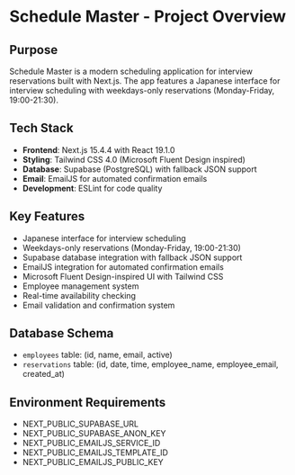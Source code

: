 # Schedule Master - Project Overview

## Purpose
Schedule Master is a modern scheduling application for interview reservations built with Next.js. The app features a Japanese interface for interview scheduling with weekdays-only reservations (Monday-Friday, 19:00-21:30).

## Tech Stack
- **Frontend**: Next.js 15.4.4 with React 19.1.0
- **Styling**: Tailwind CSS 4.0 (Microsoft Fluent Design inspired)
- **Database**: Supabase (PostgreSQL) with fallback JSON support
- **Email**: EmailJS for automated confirmation emails
- **Development**: ESLint for code quality

## Key Features
- Japanese interface for interview scheduling
- Weekdays-only reservations (Monday-Friday, 19:00-21:30)
- Supabase database integration with fallback JSON support
- EmailJS integration for automated confirmation emails
- Microsoft Fluent Design-inspired UI with Tailwind CSS
- Employee management system
- Real-time availability checking
- Email validation and confirmation system

## Database Schema
- `employees` table: (id, name, email, active)
- `reservations` table: (id, date, time, employee_name, employee_email, created_at)

## Environment Requirements
- NEXT_PUBLIC_SUPABASE_URL
- NEXT_PUBLIC_SUPABASE_ANON_KEY
- NEXT_PUBLIC_EMAILJS_SERVICE_ID
- NEXT_PUBLIC_EMAILJS_TEMPLATE_ID
- NEXT_PUBLIC_EMAILJS_PUBLIC_KEY